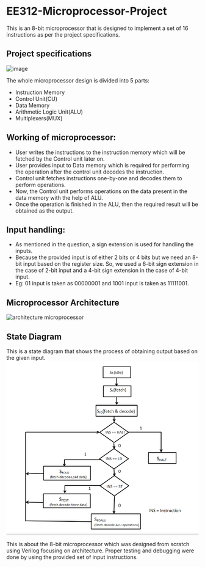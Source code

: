 # EE312-Microprocessor-Project

This is an 8-bit microprocessor that is designed to implement a set of 16 instructions as per the project specifications.</br>

## Project specifications
![image](https://github.com/PuttaSravankumarReddy/EE312-Microprocessor-Project/assets/109052077/6fb0466f-80e3-4c68-a232-1f594bf53ab9)



The whole microprocessor design is divided into 5 parts:
<ul>
  <li>Instruction Memory</li>
  <li>Control Unit(CU)</li>
  <li>Data Memory</li>
  <li>Arithmetic Logic Unit(ALU)</li>
  <li>Multiplexers(MUX)</li>
</ul>

## Working of microprocessor:
<ul>
  <li>User writes the instructions to the instruction memory which will be fetched by the Control unit later on.</li>
  <li>User provides input to Data memory which is required for performing the operation after the control unit decodes the instruction.</li>
  <li>Control unit fetches instructions one-by-one and decodes them to perform operations.</li>
  <li>Now, the Control unit performs operations on the data present in the data memory with the help of ALU.</li>
  <li>Once the operation is finished in the ALU, then the required result will be obtained as the output.</li>
</ul>

## Input handling:
<ul>
<li>As mentioned in the question, a sign extension is used for handling the inputs.</li>
<li>Because the provided input is of either 2 bits or 4 bits but we need an 8-bit input based on the register size. So, we used a 6-bit sign extension in the case of 2-bit input and a 4-bit sign extension in the case of 4-bit input.</li>
<li>Eg: 01 input is taken as 00000001 and 1001 input is taken as 11111001.</li>
</ul>

## Microprocessor Architecture
![architecture microprocessor](https://github.com/shashankAdepu/EE312-Microprocessor-Project/assets/84031342/815bf6cc-da8a-4ea7-ad9b-b11250015779)



## State Diagram
This is a state diagram that shows the process of obtaining output based on the given input.
![State diagram](https://github.com/Amit-Thomas/EE312-Microprocessor-Project/blob/main/state%20diagram.png)

This is about the 8-bit microprocessor which was designed from scratch using Verilog focusing on architecture. Proper testing and debugging were done by using the provided set of input instructions.
